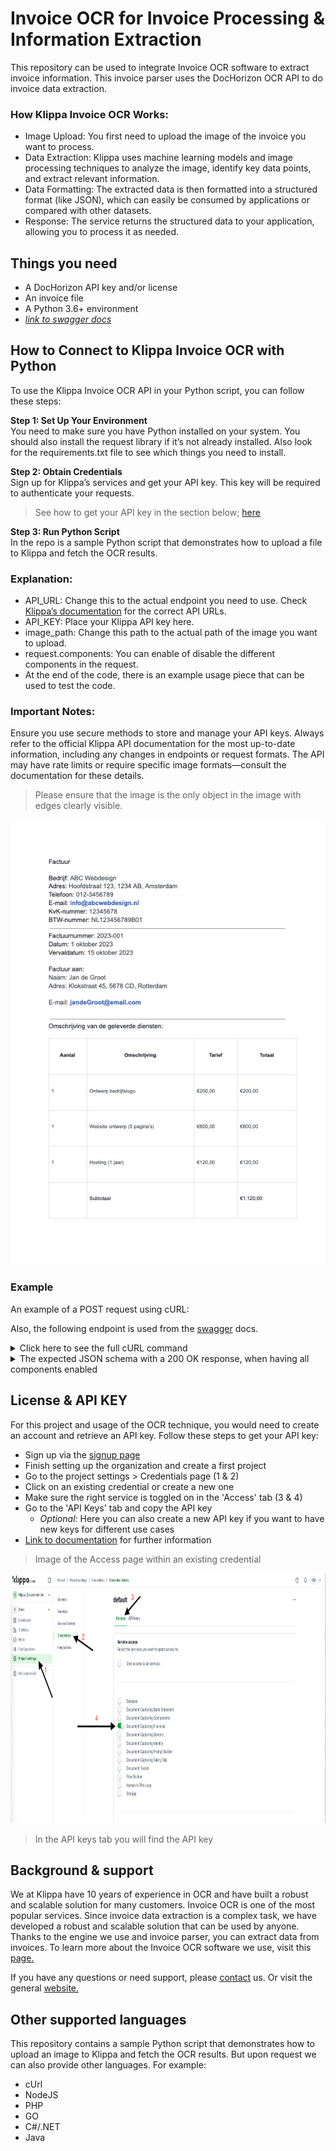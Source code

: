 # Invoice OCR for Invoice Processing & Information Extraction
This repository can be used to integrate Invoice OCR software to extract invoice information.
This invoice parser uses the DocHorizon OCR API to do invoice data extraction.

### How Klippa Invoice OCR Works:

- Image Upload: You first need to upload the image of the invoice you want to process.
- Data Extraction: Klippa uses machine learning models and image processing techniques to analyze the image, identify key data points, and extract relevant information.
- Data Formatting: The extracted data is then formatted into a structured format (like JSON), which can easily be consumed by applications or compared with other datasets.
- Response: The service returns the structured data to your application, allowing you to process it as needed.

## Things you need
- A DocHorizon API key and/or license
- An invoice file
- A Python 3.6+ environment
- [_link to swagger docs_](https://dochorizon.klippa.com/api/swagger#/)

## How to Connect to Klippa Invoice OCR with Python
To use the Klippa Invoice OCR API in your Python script, you can follow these steps:

**Step 1: Set Up Your Environment** <br/>
You need to make sure you have Python installed on your system. You should also install the request library if it’s not already installed.
Also look for the requirements.txt file to see which things you need to install.

**Step 2: Obtain Credentials** <br/>
Sign up for Klippa’s services and get your API key. This key will be required to authenticate your requests.
>See how to get your API key in the section below; [here](#license--api-key)

**Step 3: Run Python Script** <br/>
In the repo is a sample Python script that demonstrates how to upload a file to Klippa and fetch the OCR results.


### Explanation:
- API_URL: Change this to the actual endpoint you need to use. Check [Klippa’s documentation](https://dochorizon.klippa.com/api/swagger#/) for the correct API URLs.
- API_KEY: Place your Klippa API key here.
- image_path: Change this path to the actual path of the image you want to upload.
- request.components: You can enable of disable the different components in the request.
- At the end of the code, there is an example usage piece that can be used to test the code.

### Important Notes:
Ensure you use secure methods to store and manage your API keys.
Always refer to the official Klippa API documentation for the most up-to-date information, including any changes in endpoints or request formats.
The API may have rate limits or require specific image formats—consult the documentation for these details.

>Please ensure that the image is the only object in the image with edges clearly visible.

<img src="/images/example_invoice.jpg" alt="invoice-example">

### Example
An example of a POST request using cURL:

Also, the following endpoint is used from the [swagger](https://dochorizon.klippa.com/api/swagger#/Financial%20Document%20Capturing%20API/document-capturing-financial) docs.

<details>
<summary>Click here to see the full cURL command</summary>

```
curl -X POST \\
  -H "x-api-key: {your-api-key}" \\
  -H "Content-Type: application/json" \\
  -d '{
  "components": {
    "keyword_matching": {
      "rules": [
        {
          "id": "string",
          "keywords": [
            "string"
          ],
          "regex": "string"
        }
      ]
    },
    "relation_matching": {
      "assignments": {
        "customer": {
          "fallback_id": "string",
          "force_id": "string",
          "groups": [
            "string"
          ]
        },
        "merchant": {
          "fallback_id": "string",
          "force_id": "string",
          "groups": [
            "string"
          ]
        }
      },
      "relations": [
        {
          "bank_account_number": "string",
          "city": "string",
          "coc_number": "string",
          "country": "string",
          "email": "string",
          "groups": [
            "string"
          ],
          "id": "string",
          "name": "string",
          "phone": "string",
          "preferred_currency": "string",
          "street_name": "string",
          "street_number": "string",
          "vat_number": "string",
          "website": "string",
          "zipcode": "string"
        }
      ]
    }
  },
  "configuration": {
    "slug": "string"
  },
  "documents": [
    {
      "content_type": "string",
      "data": "string",
      "file_id": "string",
      "filename": "string",
      "page_ranges": "string",
      "password": "string",
      "url": "string"
    }
  ],
  "preset": {
    "slug": "string"
  },
  "result_mapping": [
    null
  ]
}' \\
  https://dochorizon.klippa.com/api/services/document_capturing/v1/financial
```

</details>

<details>
<summary>The expected JSON schema with a 200 OK response, when having all components enabled</summary>

```
{
  "components": {
    "amount_details": {
      "amount_change": 0,
      "amount_shipping": 0,
      "amount_tip": 0,
      "discounts": [
        {
          "amount": 0,
          "date": "string",
          "percentage": 0,
          "type": "string"
        }
      ],
      "payment_description": "string",
      "payments": [
        {
          "amount": 0,
          "method": "string"
        }
      ]
    },
    "barcode": {
      "barcodes": [
        {
          "type": "string",
          "value": "string"
        }
      ]
    },
    "chain_liability": {
      "amount": 0,
      "bank_account_number": "string"
    },
    "data_matching": {
      "matched_data_sources": [
        {
          "matched_collections": [
            {
              "collection_identifier": "string",
              "comparison_results": [
                {
                  "passed": false,
                  "rule": 0,
                  "score": 0,
                  "weight": 0
                }
              ],
              "matched_line_rate": 0,
              "remaining_lines_collection": [
                "string"
              ],
              "remaining_lines_document": [
                "integer"
              ]
            }
          ],
          "name": "string"
        }
      ]
    },
    "date_details": {
      "date_of_service_end": "string",
      "date_of_service_start": "string",
      "payment_due_date": "string"
    },
    "document_classification": {
      "value": [
        {
          "classification": "string",
          "type": "string"
        }
      ]
    },
    "document_country_code": {
      "value": "string"
    },
    "document_language": {
      "value": "string"
    },
    "financial": {
      "currency": "string",
      "customer": {
        "company_name": "string",
        "components": {
          "relation_address": {
            "addresses": [
              {
                "city": "string",
                "context": "string",
                "country": "string",
                "country_code": "string",
                "house_number": "string",
                "municipality": "string",
                "post_box": "string",
                "postal_code": "string",
                "province": "string",
                "raw_address": "string",
                "state": "string",
                "street_name": "string"
              }
            ]
          },
          "relation_details": {
            "activity_code": "string",
            "bank": {
              "account_number": "string",
              "account_number_bic": "string",
              "country_code": "string",
              "domestic_account_number": "string",
              "domestic_bank_code": "string",
              "domestic_branch_code": "string",
              "generated": [
                "string"
              ],
              "verification": {
                "checksum": false,
                "country": false,
                "length": false,
                "structure": false
              }
            },
            "coc_number": {
              "country_code": "string",
              "value": "string",
              "verifications": {
                "is_valid": false
              }
            },
            "email": "string",
            "eori_number": "string",
            "fiscal_number": "string",
            "phone": "string",
            "vat_number": {
              "country_code": "string",
              "standardized_value": "string",
              "value": "string",
              "verifications": {
                "is_valid": false
              }
            },
            "website": "string"
          },
          "relation_matching": {
            "match": {
              "id": "string"
            }
          }
        },
        "person": "string"
      },
      "document_date": "string",
      "invoice_number": "string",
      "merchant": {
        "brand_name": "string",
        "company_name": "string",
        "components": {
          "relation_address": {
            "addresses": [
              {
                "city": "string",
                "context": "string",
                "country": "string",
                "country_code": "string",
                "house_number": "string",
                "municipality": "string",
                "post_box": "string",
                "postal_code": "string",
                "province": "string",
                "raw_address": "string",
                "state": "string",
                "street_name": "string"
              }
            ]
          },
          "relation_details": {
            "activity_code": "string",
            "bank": {
              "account_number": "string",
              "account_number_bic": "string",
              "country_code": "string",
              "domestic_account_number": "string",
              "domestic_bank_code": "string",
              "domestic_branch_code": "string",
              "generated": [
                "string"
              ],
              "verification": {
                "checksum": false,
                "country": false,
                "length": false,
                "structure": false
              }
            },
            "coc_number": {
              "country_code": "string",
              "value": "string",
              "verifications": {
                "is_valid": false
              }
            },
            "email": "string",
            "eori_number": "string",
            "fiscal_number": "string",
            "phone": "string",
            "vat_number": {
              "country_code": "string",
              "standardized_value": "string",
              "value": "string",
              "verifications": {
                "is_valid": false
              }
            },
            "website": "string"
          },
          "relation_matching": {
            "match": {
              "id": "string"
            }
          }
        }
      },
      "tax_details": {
        "items": [
          {
            "amount": 0,
            "amount_excl_vat": 0,
            "amount_incl_vat": 0,
            "code": "string",
            "percentage": 0,
            "type": "string"
          }
        ]
      },
      "total_amount": 0
    },
    "hash": {
      "is_duplicate": false,
      "value": "string"
    },
    "healthcare_details": {
      "care_cluster_type": "string",
      "care_process": {
        "id": "string",
        "start_date": "string"
      },
      "diagnosis_code": "string",
      "medical_practice": {
        "address": {
          "city": "string",
          "context": "string",
          "country": "string",
          "country_code": "string",
          "house_number": "string",
          "municipality": "string",
          "post_box": "string",
          "postal_code": "string",
          "province": "string",
          "raw_address": "string",
          "state": "string",
          "street_name": "string"
        },
        "bank_details": {
          "account_number": "string",
          "account_number_bic": "string",
          "country_code": "string",
          "domestic_account_number": "string",
          "domestic_bank_code": "string",
          "domestic_branch_code": "string",
          "generated": [
            "string"
          ],
          "verification": {
            "checksum": false,
            "country": false,
            "length": false,
            "structure": false
          }
        },
        "license_number": "string",
        "name": "string"
      },
      "patient": {
        "address": {
          "city": "string",
          "context": "string",
          "country": "string",
          "country_code": "string",
          "house_number": "string",
          "municipality": "string",
          "post_box": "string",
          "postal_code": "string",
          "province": "string",
          "raw_address": "string",
          "state": "string",
          "street_name": "string"
        },
        "date_of_birth": "string",
        "insurance_policy_number": "string",
        "name": "string",
        "personal_number": "string"
      },
      "practitioners": [
        {
          "license_number": "string",
          "name": "string",
          "type": "string"
        }
      ],
      "privacy_policy": "string",
      "referral": {
        "license_number": "string",
        "type": "string"
      }
    },
    "keyword_matching": {
      "matches": [
        {
          "id": "string",
          "keyword": "string",
          "value": "string"
        }
      ]
    },
    "line_items": {
      "line_item_sections": [
        {
          "items": [
            {
              "amount": 0,
              "amount_each": 0,
              "amount_each_ex_vat": 0,
              "amount_ex_vat": 0,
              "amount_sub_total": 0,
              "commission": 0,
              "components": {
                "healthcare_details": {
                  "care_service_code": "string",
                  "care_service_reference_number": "string",
                  "practitioner": {
                    "license_number": "string",
                    "name": "string"
                  },
                  "profession_code": "string"
                },
                "line_item_matching": {
                  "matches": [
                    {
                      "id": "string"
                    }
                  ]
                },
                "matched_data_sources": [
                  {
                    "collection_identifier": "string",
                    "comparison_results": [
                      {
                        "passed": false,
                        "rule": 0,
                        "score": 0,
                        "weight": 0
                      }
                    ],
                    "data_source_name": "string",
                    "line_identifier": "string"
                  }
                ]
              },
              "country_of_origin": "string",
              "credit": false,
              "currency": "string",
              "date": "string",
              "description": "string",
              "discount_amount": 0,
              "discount_code": "string",
              "discount_percentage": 0,
              "ean": "string",
              "end_date": "string",
              "gross_weight": 0,
              "hs_code": "string",
              "line_number": "string",
              "matched_purchase_order": {
                "matched_amount": false,
                "matched_amount_each": false,
                "matched_quantity": false,
                "matched_sku": false,
                "matched_title": false,
                "matched_title_confidence": 0,
                "purchase_order_identifier": "string",
                "purchase_order_line_item_identifier": "string"
              },
              "net_weight": 0,
              "order_number": "string",
              "period": "string",
              "product_type": "string",
              "quantity": 0,
              "sku": "string",
              "time": "string",
              "title": "string",
              "unit_of_measurement": "string",
              "vat_amount": 0,
              "vat_code": "string",
              "vat_percentage": 0
            }
          ]
        }
      ]
    },
    "ocr": {
      "documents": [
        {
          "document_index": 0,
          "metadata": {
            "line_count": 0,
            "page_count": 0,
            "word_count": 0
          },
          "pages": [
            {
              "height": 0,
              "lines": [
                {
                  "text": "string",
                  "words": [
                    {
                      "text": "string"
                    }
                  ]
                }
              ],
              "metadata": {
                "line_count": 0,
                "word_count": 0
              },
              "page_index": 0,
              "text": "string",
              "width": 0
            }
          ]
        }
      ],
      "metadata": {
        "line_count": 0,
        "page_count": 0,
        "word_count": 0
      }
    },
    "payment_details": {
      "auth_code": "string",
      "card_account_number": "string",
      "card_issuer": "string",
      "card_number": "string",
      "payment_reference": "string",
      "payment_slip": {
        "code": "string",
        "customer_number": "string",
        "reference_number": "string"
      },
      "terminal_number": "string"
    },
    "project_code": {
      "value": "string"
    },
    "reference_details": {
      "credit_note_number": "string",
      "customer_number": "string",
      "order_number": "string",
      "purchase_order_number": "string",
      "shop_number": "string",
      "transaction_number": "string"
    },
    "transport_details": {
      "package_number": "string",
      "total_gross_weight": 0,
      "total_net_weight": 0
    },
    "travel_details": {
      "distance_traveled": {
        "unit": "string",
        "value": 0
      }
    }
  },
  "data_source": "string",
  "version": "string"
}
```

</details>

## License & API KEY
For this project and usage of the OCR technique, you would need to create an account and retrieve an API key.
Follow these steps to get your API key:
* Sign up via the [signup page](https://dochorizon.klippa.com/public/signup)
* Finish setting up the organization and create a first project
* Go to the project settings > Credentials page (1 & 2)
* Click on an existing credential or create a new one
* Make sure the right service is toggled on in the 'Access' tab (3 & 4)
* Go to the 'API Keys' tab and copy the API key
    * _Optional:_ Here you can also create a new API key if you want to have new keys for different use cases
* [Link to documentation](https://dochorizon.klippa.com/docs/platform/credentials) for further information

> Image of the Access page within an existing credential
<img src="/images/access_credentials_invoiceOCR.png" alt="screenshot API key" width="1000" height="400">

> In the API keys tab you will find the API key

## Background & support
We at Klippa have 10 years of experience in OCR and have built a robust and scalable solution for many customers.
Invoice OCR is one of the most popular services. Since invoice data extraction is a complex task, we have developed a robust and scalable solution that can be used by anyone.
Thanks to the engine we use and invoice parser, you can extract data from invoices.
To learn more about the Invoice OCR software we use, visit this [page.](https://www.klippa.com/en/ocr/financial-documents/invoices/)

If you have any questions or need support, please [contact](mailto:dochorizon-support@klippa.com) us.
Or visit the general [website.](https://klippa.com/)

## Other supported languages
This repository contains a sample Python script that demonstrates how to upload an image to Klippa and fetch the OCR results.
But upon request we can also provide other languages. For example:
- cUrl
- NodeJS
- PHP
- GO
- C#/.NET
- Java